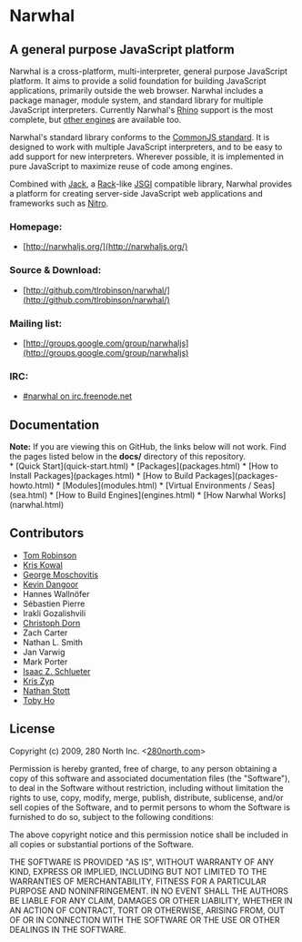 <script>
function addEvent(obj, evType, fn) { 
 if (obj.addEventListener){ 
   obj.addEventListener(evType, fn, false); 
   return true; 
 } else if (obj.attachEvent){ 
   var r = obj.attachEvent("on"+evType, fn); 
   return r; 
 } else { 
   return false; 
 } 
}

addEvent(window, 'load',
    function() {
        document.getElementById('github_notice').style.display='none';
    }
);
</script>

Narwhal
=======

A general purpose JavaScript platform
-------------------------------------

Narwhal is a cross-platform, multi-interpreter, general purpose JavaScript platform. It aims to provide a solid foundation for building JavaScript applications, primarily outside the web browser. Narwhal includes a package manager, module system, and standard library for multiple JavaScript interpreters. Currently Narwhal's [Rhino](http://www.mozilla.org/rhino/) support is the most complete, but [other engines](engines.html) are available too.

Narwhal's standard library conforms to the [CommonJS standard](http://wiki.commonjs.org). It is designed to work with multiple JavaScript interpreters, and to be easy to add support for new interpreters. Wherever possible, it is implemented in pure JavaScript to maximize reuse of code among engines.

Combined with [Jack](http://jackjs.org/), a [Rack](http://rack.rubyforge.org/)-like [JSGI](http://jackjs.org/jsgi-spec.html) compatible library, Narwhal provides a platform for creating server-side JavaScript web applications and frameworks such as [Nitro](http://www.nitrojs.org/).


### Homepage:

* [http://narwhaljs.org/](http://narwhaljs.org/)

### Source & Download:

* [http://github.com/tlrobinson/narwhal/](http://github.com/tlrobinson/narwhal/)

### Mailing list:

* [http://groups.google.com/group/narwhaljs](http://groups.google.com/group/narwhaljs)

### IRC:

* [\#narwhal on irc.freenode.net](http://webchat.freenode.net/?channels=narwhal)


Documentation
-------------

<div id="github_notice">
<strong>Note:</strong> If you are viewing this on GitHub, the links below will not work. Find the pages listed below in the <strong>docs/</strong> directory of this repository.
</div>
* [Quick Start](quick-start.html)
* [Packages](packages.html)
* [How to Install Packages](packages.html)
* [How to Build Packages](packages-howto.html)
* [Modules](modules.html)
* [Virtual Environments / Seas](sea.html)
* [How to Build Engines](engines.html)
* [How Narwhal Works](narwhal.html)


Contributors
------------

* [Tom Robinson](http://tlrobinson.net/)
* [Kris Kowal](http://askawizard.blogspot.com/)
* [George Moschovitis](http://www.gmosx.com/)
* [Kevin Dangoor](http://www.blueskyonmars.com/)
* Hannes Wallnöfer
* Sébastien Pierre
* Irakli Gozalishvili
* [Christoph Dorn](http://www.christophdorn.com/)
* Zach Carter
* Nathan L. Smith
* Jan Varwig
* Mark Porter
* [Isaac Z. Schlueter](http://blog.izs.me/)
* [Kris Zyp](http://www.sitepen.com/blog/author/kzyp/)
* [Nathan Stott](http://nathan.whiteboard-it.com/)
* [Toby Ho](http://tobyho.com)


License
-------

Copyright (c) 2009, 280 North Inc. <[280north.com](http://280north.com/)\>

Permission is hereby granted, free of charge, to any person obtaining a copy
of this software and associated documentation files (the "Software"), to
deal in the Software without restriction, including without limitation the
rights to use, copy, modify, merge, publish, distribute, sublicense, and/or
sell copies of the Software, and to permit persons to whom the Software is
furnished to do so, subject to the following conditions:

The above copyright notice and this permission notice shall be included in
all copies or substantial portions of the Software.

THE SOFTWARE IS PROVIDED "AS IS", WITHOUT WARRANTY OF ANY KIND, EXPRESS OR
IMPLIED, INCLUDING BUT NOT LIMITED TO THE WARRANTIES OF MERCHANTABILITY,
FITNESS FOR A PARTICULAR PURPOSE AND NONINFRINGEMENT. IN NO EVENT SHALL
THE AUTHORS BE LIABLE FOR ANY CLAIM, DAMAGES OR OTHER LIABILITY, WHETHER
IN AN ACTION OF CONTRACT, TORT OR OTHERWISE, ARISING FROM, OUT OF OR IN
CONNECTION WITH THE SOFTWARE OR THE USE OR OTHER DEALINGS IN THE SOFTWARE.

